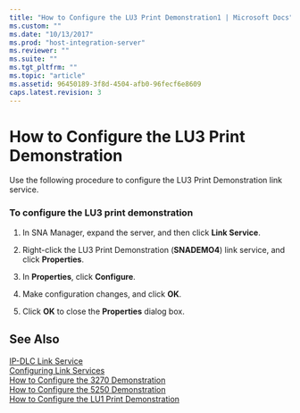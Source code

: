 ```yaml
---
title: "How to Configure the LU3 Print Demonstration1 | Microsoft Docs"
ms.custom: ""
ms.date: "10/13/2017"
ms.prod: "host-integration-server"
ms.reviewer: ""
ms.suite: ""
ms.tgt_pltfrm: ""
ms.topic: "article"
ms.assetid: 96450189-3f8d-4504-afb0-96fecf6e8609
caps.latest.revision: 3
---
```

# How to Configure the LU3 Print Demonstration
Use the following procedure to configure the LU3 Print Demonstration link service.  
  
### To configure the LU3 print demonstration  
  
1.  In SNA Manager, expand the server, and then click **Link Service**.  
  
2.  Right-click the LU3 Print Demonstration (**SNADEMO4**) link service, and click **Properties**.  
  
3.  In **Properties**, click **Configure**.  
  
4.  Make configuration changes, and click **OK**.  
  
5.  Click **OK** to close the **Properties** dialog box.  
  
## See Also  
 [IP-DLC Link Service](../Topic/IP-DLC%20Link%20Service1.md)   
 [Configuring Link Services](../core/configuring-link-services.md)   
 [How to Configure the 3270 Demonstration](../core/how-to-configure-the-3270-demonstration.md)   
 [How to Configure the 5250 Demonstration](../core/how-to-configure-the-5250-demonstration.md)   
 [How to Configure the LU1 Print Demonstration](../core/how-to-configure-the-lu1-print-demonstration.md)